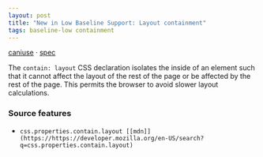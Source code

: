 ```yaml
---
layout: post
title: "New in Low Baseline Support: Layout containment"
tags: baseline-low containment
---
```


[caniuse](https://caniuse.com/?search=contain-layout) · [spec](https://drafts.csswg.org/css-contain-2/#containment-layout)

The `contain: layout` CSS declaration isolates the inside of an element such that it cannot affect the layout of the rest of the page or be affected by the rest of the page. This permits the browser to avoid slower layout calculations.

### Source features

- ``css.properties.contain.layout [[mdn]](https://https://developer.mozilla.org/en-US/search?q=css.properties.contain.layout)``
